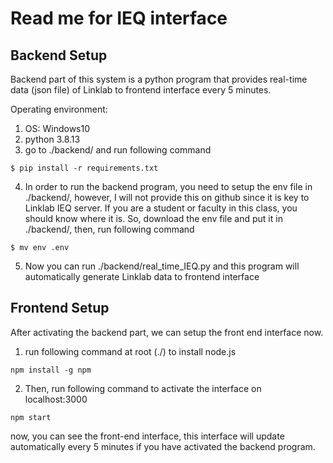 # Read me for IEQ interface

## Backend Setup

Backend part of this system is a python program that provides real-time data (json file) of Linklab to frontend interface every 5 minutes.

Operating environment:

1. OS: Windows10
2. python 3.8.13
3. go to ./backend/ and run following command

```shell
$ pip install -r requirements.txt
```

4. In order to run the backend program, you need to setup the env file in ./backend/, however, I will not provide this on github since it is key to Linklab IEQ server. If you are a student or faculty in this class, you should know where it is. So, download the env file and put it in ./backend/, then, run following command

```shell
$ mv env .env
```

5. Now you can run ./backend/real_time_IEQ.py and this program will automatically generate Linklab data to frontend interface



## Frontend Setup

After activating the backend part, we can setup the front end interface now.

1. run following command at root (./) to install node.js

```shell
npm install -g npm
```

2. Then, run following command to activate the interface on localhost:3000

```shell
npm start
```

now, you can see the front-end interface, this interface will update automatically every 5 minutes if you have activated the backend program.

